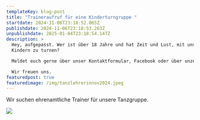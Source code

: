 ```yaml
---
templateKey: blog-post
title: "Traineraufruf für eine Kinderturngruppe "
startdate: 2024-11-06T23:18:52.065Z
publishdate: 2024-11-06T23:18:53.263Z
unpublishdate: 2025-01-04T23:18:54.147Z
description: >
  Hey, aufgepasst. Wer ist über 18 Jahre und hat Zeit und Lust, mit unseren
  Kindern zu turnen? 

  Meldet euch gerne über unser Kontaktformular, Facebook oder über unzenberg-tanzen@gmx.de

  Wir freuen uns.
featuredpost: true
featuredimage: /img/tanzlehrerinnov2024.jpeg
---
```

Wir suchen ehrenamtliche Trainer für unsere Tanzgruppe.

![](/img/tanzlehrerinnov2024.jpeg)